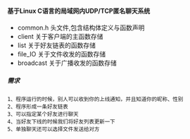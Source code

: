 <h4>
	基于Linux C语言的局域网内UDP/TCP匿名聊天系统
</h4>

* common.h 	头文件,包含结构体定义与函数声明
* client 	关于客户端的主函数存储
* list	 	关于好友链表的函数存储
* file_IO	关于文件收发的函数存储
* broadcast 关于广播收发的函数存储

<h5>
	需求
</h5>

	1、程序运行的时候，别人可以收到你的上线通知，并且知道你的昵称、性别
	2、程序形成一条好友链表
	3、可以指定某个好友进行聊天
	4、当好友下线的时候我们将好友列表更新一下
	5、单独聊天还可以选择文件发送给对方